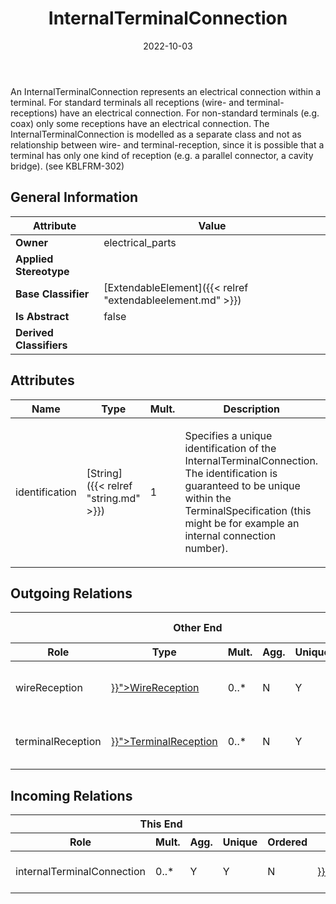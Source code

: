 ﻿---
title: InternalTerminalConnection
toc: false
type: specs
date: "2022-10-03"
draft: false
specification: VEC
version: 2.0.1
documentType: "Recommendation"
elementType: Class
classes:
  - InternalTerminalConnection
menu_name: vec-2.0.1
---
<p> An InternalTerminalConnection represents an electrical connection within a terminal. For standard terminals all receptions (wire- and terminal-receptions) have an electrical connection. For non-standard terminals (e.g. coax) only some receptions have an electrical connection. The InternalTerminalConnection is modelled as a separate class and not as relationship between wire- and terminal-reception, since it is possible that a terminal has only one kind of reception (e.g. a parallel connector, a cavity bridge). (see KBLFRM-302)      </p>

## General Information

| Attribute               | Value |
|-------------------------|-------|
| **Owner**               | electrical_parts |
| **Applied Stereotype**  |   |
| **Base Classifier**     | [ExtendableElement]({{< relref "extendableelement.md" >}})<br/>  |
| **Is Abstract**         | false |
| **Derived Classifiers** |   |

## Attributes
|  Name  |  Type  |  Mult.  |  Description  |  Owning Classifier  |
|--------|--------|---------|---------------|--------------|
|identification| [String]({{< relref "string.md" >}}) | 1 | <p> Specifies a unique identification of the InternalTerminalConnection. The identification is guaranteed to be unique within the TerminalSpecification (this might be for example an internal connection number).      </p> | [InternalTerminalConnection]({{< relref "internalterminalconnection.md" >}}) |

## Outgoing Relations
<table>
    <thead>
        <tr>
           <th colspan="6">Other End</th>
           <th colspan="1">This End</th>
           <th colspan="1">General</th>
        </tr>
        <tr>
           <th>Role</th>
           <th>Type</th>
           <th>Mult.</th>
           <th>Agg.</th>
           <th>Unique</th>
           <th>Ordered</th>
           <th>Mult.</th>
           <th>Description</th>
        </tr>
    <thead>
    <tbody>
    <tr>
        <td>wireReception</td>
        <td><a href="{{< relref "wirereception.md" >}}">WireReception</a></td>
        <td>0..*</td>
        <td>N</td>
        <td>Y</td>
        <td>N</td>
        <td>0..1</td>
        <td>References the WireReceptions that participate in the InternalTerminalConnection.</td>
    </tr>
    <tr>
        <td>terminalReception</td>
        <td><a href="{{< relref "terminalreception.md" >}}">TerminalReception</a></td>
        <td>0..*</td>
        <td>N</td>
        <td>Y</td>
        <td>N</td>
        <td>0..1</td>
        <td>References the TerminalReceptions that participate in the InternalTerminalConnection.</td>
    </tr>
    </tbody>
</table>

##  Incoming Relations
<table>
    <thead>
        <tr>
           <th colspan="5">This End</th>
           <th colspan="2">Other End</th>
           <th colspan="1">General</th>
        </tr>
        <tr>
           <th>Role</th>
           <th>Mult.</th>
           <th>Agg.</th>
           <th>Unique</th>
           <th>Ordered</th>
           <th>Type</th>
           <th>Mult.</th>
           <th>Description</th>
        </tr>
    <thead>
    <tbody>
    <tr>
        <td>internalTerminalConnection</td>
        <td>0..*</td>
        <td>Y</td>
        <td>Y</td>
        <td>N</td>
        <td><a href="{{< relref "terminalspecification.md" >}}">TerminalSpecification</a></td>
        <td>1</td>
        <td>Specifies the InternalTerminalConnections of the terminal.</td>
    </tr>
    </tbody>
</table>



